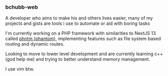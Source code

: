### bchubb-web

 A developer who aims to make his and others lives easier, many of my projects and gists are tools i use to automate or aid with boring tasks

I'm currently working on a PHP framework with similarities to NextJS 13 called [phntm (phantom)](https://github.com/bchubb-web/phntm), implementing features such as file system based routing and dynamic routes.

Looking to move to lower level development and are currently learning c++ (god help me) and trying to better understand memory management.


I use vim btw.
<!--
**bchubb-web/bchubb-web** is a ✨ _special_ ✨ repository because its `README.md` (this file) appears on your GitHub profile.

Here are some ideas to get you started:

- 🔭 I’m currently working on ...
- 🌱 I’m currently learning ...
- 👯 I’m looking to collaborate on ...
- 🤔 I’m looking for help with ...
- 💬 Ask me about ...
- 📫 How to reach me: ...
- 😄 Pronouns: ...
- ⚡ Fun fact: ...
-->
